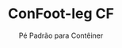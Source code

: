 ---
title: "ConFoot-leg CF"
subtitle: "Pé Padrão para Contêiner"
mainImage: "/images/products/confoot-leg-cf-main.jpg"
gallery:
  - "/images/products/confoot-leg-cf-1.jpg"
  - "/images/products/confoot-leg-cf-2.jpg"
  - "/images/products/confoot-leg-cf-3.jpg"
shortDescription: "ConFoot-leg CF é o nosso modelo padrão de pé para contêiner, que reduz o tempo necessário para mover e descarregar contêineres, permitindo que estes fiquem aguardando a descarga para que os motoristas não precisem esperar."
technicalDescription: "O modelo CF possibilita que os contêineres sejam utilizados como armazenamento adicional enquanto permanecem prontos para serem movidos a qualquer momento – basta posicionar o reboque sob o contêiner e a viagem continua."
videoID: "C2KwnEb-npU"
specifications:
  - name: "Peso"
    value: "24 kg por pé"
  - name: "Capacidade de Carga"
    value: "34 toneladas"
  - name: "Faixa de Ajuste"
    value: "1.043 mm a 1.448 mm"
  - name: "Material"
    value: "Aço de alta qualidade"
price: "3.500 EUR"
priceVAT: "4.235 EUR"
pricingNotes: "Descontos por volume disponíveis. Entre em contato para detalhes."
buyLink: "/contact"
howToUse: |
  1. Posicione o pé CF na peça de canto do contêiner
  2. Acione o mecanismo de travamento
  3. Ajuste a altura, se necessário, dentro da faixa de 1.043 mm a 1.448 mm
  4. Repita para todos os cantos necessários
  5. Baixe o reboque e siga viagem, deixando o contêiner sobre os pés
benefits:
  - title: "Economia de Tempo"
    description: "Reduz o tempo necessário para mover e descarregar contêineres, pois estes podem ficar aguardando a descarga"
  - title: "Eficiência do Motorista"
    description: "Os motoristas não precisam aguardar durante a descarga, liberando-os para outras tarefas"
  - title: "Armazenamento Adicional"
    description: "Os contêineres podem ser utilizados como espaço extra de armazenamento quando não estão em trânsito"
  - title: "Mobilidade Imediata"
    description: "Os contêineres estão sempre prontos para serem movidos – basta encaminhar o reboque sob o contêiner para continuar a viagem"
  - title: "Aplicações Versáteis"
    description: "Adequado para uso geral, armazenagem, contêineres-tanque e várias outras indústrias"
  - title: "Otimização de Custos"
    description: "Otimiza os custos e o uso do tempo ao tornar mais eficientes as operações de transporte e armazenamento"
articleContent: |
  ## O que é o ConFoot-leg CF?

  O ConFoot-leg CF é o modelo padrão de pé para contêiner projetado para otimizar as operações de transporte, armazenamento e logística. Esta solução versátil reduz o tempo necessário para mover e descarregar contêineres, permitindo que fiquem aguardando a descarga, o que significa que os motoristas não precisam esperar. O modelo CF transforma contêineres em unidades de armazenamento flexíveis, sempre prontas para o transporte quando necessário.

  ## Principais Benefícios para Transporte e Logística

  O ConFoot-leg CF oferece vantagens operacionais significativas para empresas envolvidas no transporte e logística de contêineres. Ao permitir que os contêineres sejam deixados sobre os pés enquanto aguardam a descarga, é possível otimizar o tempo dos motoristas e a utilização da frota. Os motoristas podem deixar os contêineres e imediatamente prosseguir para a próxima tarefa, eliminando períodos de espera custosos durante as operações de carga e descarga.

  Além disso, contêineres equipados com pés CF podem funcionar como um valioso espaço adicional de armazenamento quando não estão em trânsito. Eles permanecem prontos para serem movidos a qualquer momento – basta conduzir um reboque sob o contêiner e a viagem continua. Essa versatilidade torna o CF uma solução ideal para empresas que buscam aumentar a eficiência logística e a capacidade de armazenamento.

  ## Como Funciona

  O ConFoot-leg CF se fixa de forma segura nas peças de canto do contêiner, proporcionando suporte estável enquanto o contêiner é posicionado para carga, descarga ou armazenamento. Os pés apresentam uma faixa de ajuste de 1.043 mm a 1.448 mm, permitindo um posicionamento versátil em diversos ambientes operacionais. Cada pé pesa 24 kg, facilitando o manuseio pelos operadores, enquanto o sistema oferece uma capacidade de carga substancial de 34 toneladas.

  O processo de instalação é simples:
  1. Posicione os pés CF nas peças de canto do contêiner
  2. Acione o mecanismo de travamento para fixar os pés
  3. Ajuste a altura conforme necessário para suas necessidades específicas
  4. Baixe o reboque e siga viagem, deixando o contêiner seguro sobre os pés

  Quando for o momento de mover o contêiner, basta conduzir o reboque por baixo dele, fixar o contêiner ao reboque, remover os pés e continuar a viagem.

  ## Aplicações do ConFoot-leg CF

  ### Empresas de Transporte
  Empresas de transporte se beneficiam significativamente da capacidade do CF em otimizar a utilização da frota. Os motoristas podem deixar contêineres nas instalações dos clientes e imediatamente prosseguir para a próxima tarefa, em vez de aguardar as operações de carga e descarga. Essa eficiência pode aumentar substancialmente a capacidade produtiva das frotas de reboques existentes e reduzir os custos operacionais.

  ### Armazenagem e Distribuição
  Para operações de armazenagem e distribuição, o CF proporciona uma flexibilidade valiosa na gestão do fluxo de contêineres. Contêineres podem ser posicionados em áreas de armazenamento temporário sobre os pés, criando uma capacidade adicional de reserva durante períodos de pico. Essa abordagem reduz a congestão nos cais de carga e permite um agendamento mais eficiente das operações de carga e descarga.

  ### Instalações de Fabricação
  Instalações de fabricação podem utilizar contêineres equipados com CF como armazenamento adicional e flexível para matérias-primas ou produtos acabados. Ao posicionar os contêineres próximos às áreas de produção, os materiais podem ser acessados facilmente quando necessário, reduzindo os custos de manuseio e melhorando a eficiência da produção.

  ### Operações no Varejo
  Empresas do varejo podem utilizar os pés CF para soluções de armazenamento sazonais, com contêineres posicionados em locais estratégicos para apoiar a gestão do estoque durante os períodos de pico. Essa abordagem oferece uma capacidade adicional de forma econômica, sem a necessidade de expansão permanente das instalações.

  ## Especificações Técnicas

  - **Capacidade de Carga**: 34 toneladas
  - **Peso**: 24 kg por pé
  - **Faixa de Ajuste**: de 1.043 mm a 1.448 mm
  - **Material**: Aço de alta qualidade com acabamento durável
  - **Compatibilidade**: Peças de canto padrão para contêineres de transporte marítimo

  O ConFoot-leg CF representa uma solução prática para otimizar as operações de transporte e armazenamento, oferecendo às empresas uma maneira de otimizar os custos e o uso do tempo. Ao permitir que os contêineres fiquem aguardando a descarga e sejam utilizados como armazenamento adicional, o CF ajuda as empresas a alcançar uma maior eficiência e flexibilidade em suas operações de manuseio de contêineres.
---